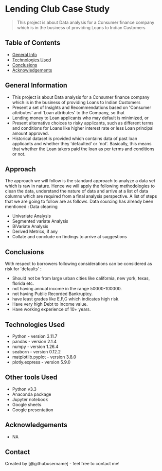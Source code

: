 # Lending Club Case Study
> This project is about Data analysis for a Consumer finance company which is in the business of providing Loans to Indian Customers


## Table of Contents
* [General Info](#general-information)
* [Technologies Used](#technologies-used)
* [Conclusions](#conclusions)
* [Acknowledgements](#acknowledgements)

<!-- You can include any other section that is pertinent to your problem -->

## General Information
- This project is about Data analysis for a Consumer finance company which is in the business of providing Loans to Indian Customers
- Present a set of Insights and Recommendations based on 'Consumer attributes' and 'Loan attributes' to the Company, so that 
- Lending money to Loan applicants who may default is minimized, or 
- Present alternative choices to risky applicants, such as different terms and conditions for Loans like higher interest rate or less Loan principal amount approved.
- Historical dataset is provided which contains data of past loan applicants and whether they 'defaulted' or 'not'.
Basically, this means that whether the Loan takers paid the loan as per terms and conditions or not.

## Approach
The approach we will follow is the standard approach to analyze a data set which is raw in nature. Hence we will apply the following methodologies to clean the data, understand the nature of data and arrive at a list of data columns which are required from a final analysis perspective. A list of steps that we are going to follow are as follows. Data sourcing has already been mentioned :
Data cleaning
- Univariate Analysis
- Segmented variate Analysis
- BiVariate Analysis
- Derived Metrics, if any
- Collate and conclude on findings to arrive at suggestions

<!-- You don't have to answer all the questions - just the ones relevant to your project. -->

## Conclusions
With respect to borrowers following considerations can be considered as risk for 'defaults' :
- Should not be from large urban cities like california, new york, texas, florida etc.
- not having annual income in the range 50000-100000.
- not having Public Recorded Bankruptcy.
- have least grades like E,F,G which indicates high risk.
- Have very high Debt to Income value.
- Have working experience of 10+ years.


<!-- You don't have to answer all the questions - just the ones relevant to your project. -->


## Technologies Used
- Python - version 3.11.7
- pandas - version 2.1.4
- numpy  - version 1.26.4
- seaborn - version 0.12.2
- matplotlib.pyplot - version 3.8.0
- plotly.express - version 5.9.0

## Other tools Used
- Python v3.3
- Anaconda package
- Jupyter notebook
- Google sheets
- Google presentation

<!-- As the libraries versions keep on changing, it is recommended to mention the version of library used in this project -->

## Acknowledgements
- NA


## Contact
Created by [@githubusername] - feel free to contact me!


<!-- Optional -->
<!-- ## License -->
<!-- This project is open source and available under the [... License](). -->

<!-- You don't have to include all sections - just the one's relevant to your project -->
